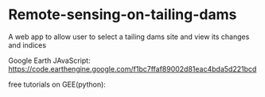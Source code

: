 # Remote-sensing-on-tailing-dams

A web app to allow user to select a tailing dams site and view its changes and indices


Google Earth JAvaScript:
https://code.earthengine.google.com/f1bc7ffaf89002d81eac4bda5d221bcd

free tutorials on GEE(python):
